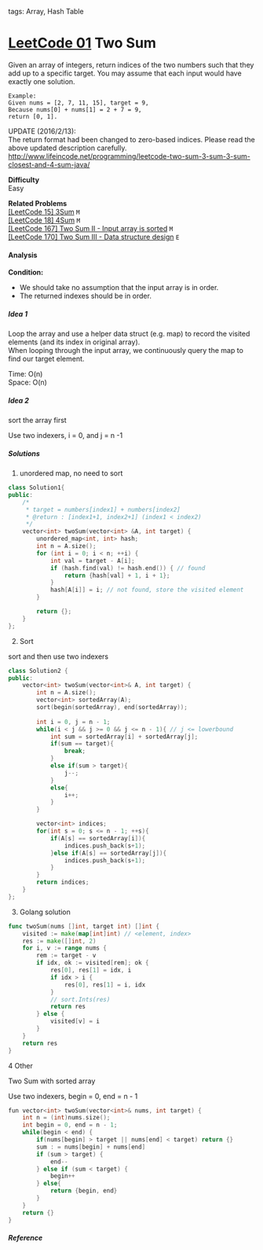 tags: Array, Hash Table

# [LeetCode 01] Two Sum
Given an array of integers, return indices of the two numbers such that they add up to a specific target.
You may assume that each input would have exactly one solution.

    Example:  
    Given nums = [2, 7, 11, 15], target = 9,  
    Because nums[0] + nums[1] = 2 + 7 = 9,  
    return [0, 1].  

UPDATE (2016/2/13):  
The return format had been changed to zero-based indices. Please read the above updated description carefully.  
http://www.lifeincode.net/programming/leetcode-two-sum-3-sum-3-sum-closest-and-4-sum-java/

**Difficulty**  
Easy

**Related Problems**  
[[LeetCode 15] 3Sum]() `M`  
[[LeetCode 18] 4Sum]() `M`  
[[LeetCode 167] Two Sum II - Input array is sorted]() `M`  
[[LeetCode 170] Two Sum III - Data structure design]() `E`


#### Analysis

**Condition:**

 * We should take no assumption that the input array is in order.
 * The returned indexes should be in order.

##### Idea 1

Loop the array and use a helper data struct (e.g. map) to record the visited elements (and its index in original array).  
When looping through the input array, we continuously query the map to find our target element. 

Time:  O(n)  
Space: O(n)

##### Idea 2

sort the array first  

Use two indexers, i = 0, and j = n -1  


##### Solutions

1. unordered map, no need to sort

```cpp
class Solution1{
public:
    /*
     * target = numbers[index1] + numbers[index2]
     * @return : [index1+1, index2+1] (index1 < index2)
     */
    vector<int> twoSum(vector<int> &A, int target) {
        unordered_map<int, int> hash;
        int n = A.size();
        for (int i = 0; i < n; ++i) {
            int val = target - A[i];
            if (hash.find(val) != hash.end()) { // found
                return {hash[val] + 1, i + 1};
            }
            hash[A[i]] = i; // not found, store the visited element
        }

        return {};
    }
};
```

2. Sort

sort and then use two indexers

```cpp
class Solution2 {
public:
    vector<int> twoSum(vector<int>& A, int target) {
        int n = A.size();
        vector<int> sortedArray(A);
        sort(begin(sortedArray), end(sortedArray));
        
        int i = 0, j = n - 1;
        while(i < j && j >= 0 && j <= n - 1){ // j <= lowerbound
            int sum = sortedArray[i] + sortedArray[j];
            if(sum == target){
                break;
            }
            else if(sum > target){
                j--;
            }
            else{
                i++;
            }
        }

        vector<int> indices;
        for(int s = 0; s <= n - 1; ++s){
            if(A[s] == sortedArray[i]){
                indices.push_back(s+1);
            }else if(A[s] == sortedArray[j]){
                indices.push_back(s+1);
            }
        }
        return indices;
    }
};
```

3. Golang solution

```go
func twoSum(nums []int, target int) []int {
    visited := make(map[int]int) // <element, index>
    res := make([]int, 2)
    for i, v := range nums {
        rem := target - v
        if idx, ok := visited[rem]; ok {
            res[0], res[1] = idx, i
            if idx > i {
                res[0], res[1] = i, idx
            }
            // sort.Ints(res)
            return res
        } else {
            visited[v] = i
        }
    }
    return res
}
```

4 Other

Two Sum with sorted array

Use two indexers, begin = 0, end = n - 1

```cpp
fun vector<int> twoSum(vector<int>& nums, int target) {
    int n = (int)nums.size();
    int begin = 0, end = n - 1;
    while(begin < end) {
        if(nums[begin] > target || nums[end] < target) return {}
        sum : = nums[begin] + nums[end]
        if (sum > target) {
            end--
        } else if (sum < target) {
            begin++
        } else{
            return {begin, end}
        }
    }
    return {}
}
```

##### Reference

[LeetCode 01]:https://leetcode.com/problems/two-sum

